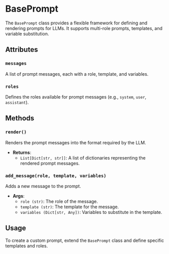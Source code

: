 # BasePrompt

The `BasePrompt` class provides a flexible framework for defining and rendering prompts for LLMs. It supports multi-role prompts, templates, and variable substitution.

## Attributes

### `messages`

A list of prompt messages, each with a role, template, and variables.

### `roles`

Defines the roles available for prompt messages (e.g., `system`, `user`, `assistant`).

## Methods

### `render()`

Renders the prompt messages into the format required by the LLM.

- **Returns**:
  - `List[Dict[str, str]]`: A list of dictionaries representing the rendered prompt messages.

### `add_message(role, template, variables)`

Adds a new message to the prompt.

- **Args**:
  - `role (str)`: The role of the message.
  - `template (str)`: The template for the message.
  - `variables (Dict[str, Any])`: Variables to substitute in the template.

## Usage

To create a custom prompt, extend the `BasePrompt` class and define specific templates and roles.
